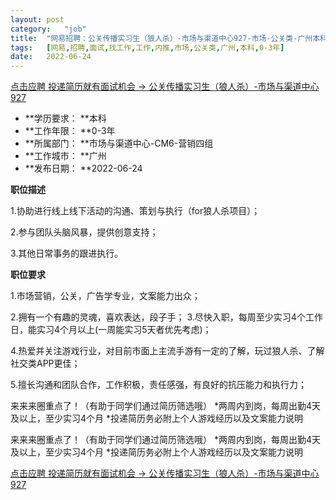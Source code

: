 ```yaml
---
layout:	post
category:	"job"
title:	"网易招聘：公关传播实习生（狼人杀）-市场与渠道中心927-市场-公关类-广州本科0-3年"
tags:	[网易,招聘,面试,找工作,工作,内推,市场,公关类,广州,本科,0-3年]
date:	2022-06-24
---
```


[点击应聘 投递简历就有面试机会 ->  公关传播实习生（狼人杀）-市场与渠道中心927](http://mobile.bole.netease.com/bole/boleDetail?id=41057&employeeId=346f03c3cda5f04c&key=all)



- **学历要求： **本科
- **工作年限： **0-3年
- **所属部门： **市场与渠道中心-CM6-营销四组
- **工作城市： **广州
- **发布日期： **2022-06-24



**职位描述**

1.协助进行线上线下活动的沟通、策划与执行（for狼人杀项目）；



2.参与团队头脑风暴，提供创意支持；



3.其他日常事务的跟进执行。  



**职位要求**

1.市场营销，公关，广告学专业，文案能力出众；



2.拥有一个有趣的灵魂，喜欢表达，段子手； 3.尽快入职，每周至少实习4个工作日，能实习4个月以上(一周能实习5天者优先考虑)；



4.热爱并关注游戏行业，对目前市面上主流手游有一定的了解，玩过狼人杀、了解社交类APP更佳；



5.擅长沟通和团队合作，工作积极，责任感强，有良好的抗压能力和执行力；





来来来圈重点了！（有助于同学们通过简历筛选哦） *两周内到岗，每周出勤4天及以上，至少实习4个月 *投递简历务必附上个人游戏经历以及文案能力说明





来来来圈重点了！（有助于同学们通过简历筛选哦） *两周内到岗，每周出勤4天及以上，至少实习4个月 *投递简历务必附上个人游戏经历以及文案能力说明



[点击应聘 投递简历就有面试机会 ->  公关传播实习生（狼人杀）-市场与渠道中心927](http://mobile.bole.netease.com/bole/boleDetail?id=41057&employeeId=346f03c3cda5f04c&key=all)